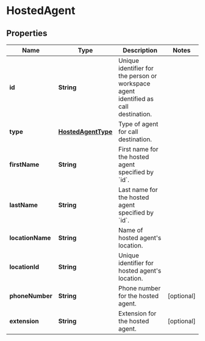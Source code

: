 

# HostedAgent


## Properties

| Name | Type | Description | Notes |
|------------ | ------------- | ------------- | -------------|
|**id** | **String** | Unique identifier for the person or workspace agent identified as call destination. |  |
|**type** | [**HostedAgentType**](HostedAgentType.md) | Type of agent for call destination. |  |
|**firstName** | **String** | First name for the hosted agent specified by &#x60;id&#x60;. |  |
|**lastName** | **String** | Last name for the hosted agent specified by &#x60;id&#x60;. |  |
|**locationName** | **String** | Name of hosted agent&#39;s location. |  |
|**locationId** | **String** | Unique identifier for hosted agent&#39;s location. |  |
|**phoneNumber** | **String** | Phone number for the hosted agent. |  [optional] |
|**extension** | **String** | Extension for the hosted agent. |  [optional] |



